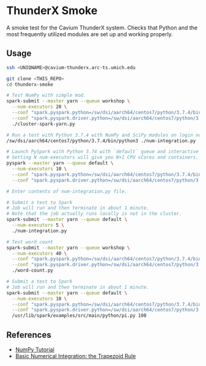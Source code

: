 # ThunderX Smoke

A smoke test for the Cavium ThunderX system. Checks that Python and the most frequently utilized modules are set up and working properly.

## Usage

```bash
ssh <UNIQNAME>@cavium-thunderx.arc-ts.umich.edu

git clone <THIS_REPO>
cd thunderx-smoke

# Test NumPy with simple mod.
spark-submit --master yarn --queue workshop \
  --num-executors 20 \
  --conf "spark.pyspark.python=/sw/dsi/aarch64/centos7/python/3.7.4/bin/python3" \
  --conf "spark.pyspark.driver.python=/sw/dsi/aarch64/centos7/python/3.7.4/bin/python3" \
  ./cluster-spark-yarn.py

# Run a test with Python 3.7.4 with NumPy and SciPy modules on login node.
/sw/dsi/aarch64/centos7/python/3.7.4/bin/python3 ./num-integration.py

# Launch PySpark with Python 3.74 with `default` queue and interactive console
# Setting N num-executors will give you N+1 CPU vCores and containers.
pyspark --master yarn --queue default \
  --num-executors 10 \
  --conf "spark.pyspark.python=/sw/dsi/aarch64/centos7/python/3.7.4/bin/python3" \
  --conf "spark.pyspark.driver.python=/sw/dsi/aarch64/centos7/python/3.7.4/bin/python3"

# Enter contents of num-integration.py file.

# Submit a test to Spark
# Job will run and then terminate in about 1 minute.
# Note that the job actually runs locally is not in the cluster.
spark-submit --master yarn --queue default \
  --num-executors 5 \
  ./num-integration.py

# Test word count
spark-submit --master yarn --queue workshop \
  --num-executors 40 \
  --conf "spark.pyspark.python=/sw/dsi/aarch64/centos7/python/3.7.4/bin/python3" \
  --conf "spark.pyspark.driver.python=/sw/dsi/aarch64/centos7/python/3.7.4/bin/python3" \
  ./word-count.py

# Submit a test to Spark
# Job will run and then terminate in about 1 minute.
spark-submit --master yarn --queue default \
  --num-executors 10 \
  --conf "spark.pyspark.python=/sw/dsi/aarch64/centos7/python/3.7.4/bin/python3" \
  --conf "spark.pyspark.driver.python=/sw/dsi/aarch64/centos7/python/3.7.4/bin/python3" \
  /usr/lib/spark/examples/src/main/python/pi.py 100
```

## References

- [NumPy Tutorial](https://cs231n.github.io/python-numpy-tutorial/)
- [Basic Numerical Integration: the Trapezoid Rule](https://nbviewer.jupyter.org/github/ipython/ipython/blob/master/examples/IPython%20Kernel/Trapezoid%20Rule.ipynb)
